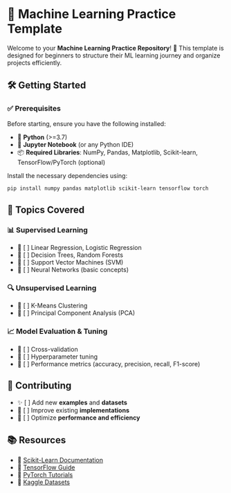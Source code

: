 # 🚀 Machine Learning Practice Template

Welcome to your **Machine Learning Practice Repository**! 🎯 This template is designed for beginners to structure their ML learning journey and organize projects efficiently.

## 🛠️ Getting Started

### ✅ Prerequisites
Before starting, ensure you have the following installed:
- 🐍 **Python** (>=3.7)
- 📓 **Jupyter Notebook** (or any Python IDE)
- 📦 **Required Libraries**: NumPy, Pandas, Matplotlib, Scikit-learn, TensorFlow/PyTorch (optional)

Install the necessary dependencies using:
```bash
pip install numpy pandas matplotlib scikit-learn tensorflow torch
```

## 📌 Topics Covered

### 📊 Supervised Learning
- 🔹 [ ] Linear Regression, Logistic Regression  
- 🔹 [ ] Decision Trees, Random Forests  
- 🔹 [ ] Support Vector Machines (SVM)  
- 🔹 [ ] Neural Networks (basic concepts)  

### 🔍 Unsupervised Learning
- 🔹 [ ] K-Means Clustering  
- 🔹 [ ] Principal Component Analysis (PCA)  

### 📈 Model Evaluation & Tuning
- 🔹 [ ] Cross-validation  
- 🔹 [ ] Hyperparameter tuning  
- 🔹 [ ] Performance metrics (accuracy, precision, recall, F1-score)  

## 🤝 Contributing
- ✨ [ ] Add new **examples** and **datasets**
- 🔧 [ ] Improve existing **implementations**
- 🚀 [ ] Optimize **performance and efficiency**

## 📚 Resources
- 📖 [Scikit-Learn Documentation](https://scikit-learn.org/stable/)
- 📖 [TensorFlow Guide](https://www.tensorflow.org/)
- 📖 [PyTorch Tutorials](https://pytorch.org/tutorials/)
- 📖 [Kaggle Datasets](https://www.kaggle.com/datasets)


